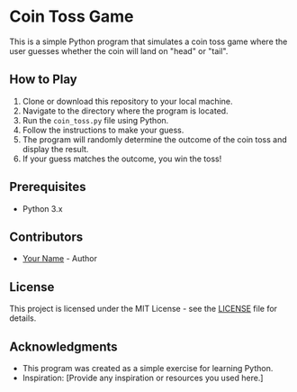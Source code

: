 # Coin Toss Game

This is a simple Python program that simulates a coin toss game where the user guesses whether the coin will land on "head" or "tail".

## How to Play

1. Clone or download this repository to your local machine.
2. Navigate to the directory where the program is located.
3. Run the `coin_toss.py` file using Python.
4. Follow the instructions to make your guess.
5. The program will randomly determine the outcome of the coin toss and display the result.
6. If your guess matches the outcome, you win the toss!

## Prerequisites

- Python 3.x


## Contributors

- [Your Name](link_to_your_github_profile) - Author

## License

This project is licensed under the MIT License - see the [LICENSE](LICENSE) file for details.

## Acknowledgments

- This program was created as a simple exercise for learning Python.
- Inspiration: [Provide any inspiration or resources you used here.]

